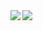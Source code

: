<img align="left" src="https://github-readme-stats.vercel.app/api?username=RyuseiNomi&count_private=true&theme=dracula" />
<img align="left" src="https://github-readme-stats.vercel.app/api/top-langs/?username=RyuseiNomi&count_private=true&theme=dracula" />
